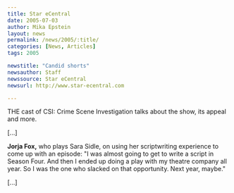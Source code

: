 ```yaml
---
title: Star eCentral
date: 2005-07-03
author: Mika Epstein
layout: news
permalink: /news/2005/:title/
categories: [News, Articles]
tags: 2005

newstitle: "Candid shorts"
newsauthor: Staff  
newssource: Star eCentral  
newsurl: http://www.star-ecentral.com  

---
```

THE cast of CSI: Crime Scene Investigation talks about the show, its appeal and more.

[...]

**Jorja Fox,** who plays Sara Sidle, on using her scriptwriting experience to come up with an episode: "I was almost going to get to write a script in Season Four. And then I ended up doing a play with my theatre company all year. So I was the one who slacked on that opportunity. Next year, maybe."

[...]

